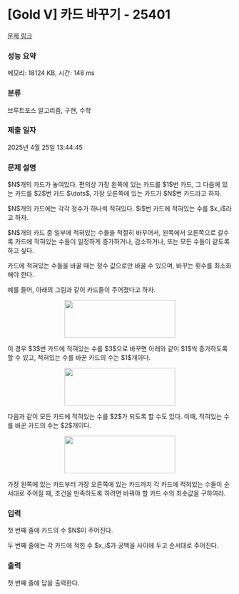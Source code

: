 # [Gold V] 카드 바꾸기 - 25401 

[문제 링크](https://www.acmicpc.net/problem/25401) 

### 성능 요약

메모리: 18124 KB, 시간: 148 ms

### 분류

브루트포스 알고리즘, 구현, 수학

### 제출 일자

2025년 4월 25일 13:44:45

### 문제 설명

<p>$N$개의 카드가 놓여있다. 편의상 가장 왼쪽에 있는 카드를 $1$번 카드, 그 다음에 있는 카드를 $2$번 카드 $\dots$, 가장 오른쪽에 있는 카드가 $N$번 카드라고 하자.</p>

<p>$N$개의 카드에는 각각 정수가 하나씩 적혀있다. $i$번 카드에 적혀있는 수를 $x_i$라고 하자.</p>

<p>$N$개의 카드 중 일부에 적혀있는 수들을 적절히 바꾸어서, 왼쪽에서 오른쪽으로 갈수록 카드에 적혀있는 수들이 일정하게 증가하거나, 감소하거나, 또는 모든 수들이 같도록 하고 싶다.</p>

<p>카드에 적혀있는 수들을 바꿀 때는 정수 값으로만 바꿀 수 있으며, 바꾸는 횟수를 최소화해야 한다.</p>

<p>예를 들어, 아래의 그림과 같이 카드들이 주어졌다고 하자.</p>

<p style="text-align: center;"><img alt="" src="https://upload.acmicpc.net/8d506a7b-640a-4d7b-9e11-1c3b2a98cc47/-/preview/" style="width: 248px; height: 84px;"></p>

<p>이 경우 $3$번 카드에 적혀있는 수를 $3$으로 바꾸면 아래와 같이 $1$씩 증가하도록 할 수 있고, 적혀있는 수를 바꾼 카드의 수는 $1$개이다.</p>

<p style="text-align: center;"><img alt="" src="https://upload.acmicpc.net/55eb58ab-6c53-4513-8dff-dcf7d94edf8a/-/preview/" style="width: 248px; height: 84px;"></p>

<p>다음과 같이 모든 카드에 적혀있는 수를 $2$가 되도록 할 수도 있다. 이때, 적혀있는 수를 바꾼 카드의 수는 $2$개이다.</p>

<p style="text-align: center;"><img alt="" src="https://upload.acmicpc.net/cf3e8f3d-fef9-4920-9196-930d978f42e3/-/preview/" style="width: 248px; height: 84px;"></p>

<p>가장 왼쪽에 있는 카드부터 가장 오른쪽에 있는 카드까지 각 카드에 적혀있는 수들이 순서대로 주어질 때, 조건을 만족하도록 하려면 바꿔야 할 카드 수의 최솟값을 구하여라.</p>

### 입력 

 <p>첫 번째 줄에 카드의 수 $N$이 주어진다.</p>

<p>두 번째 줄에는 각 카드에 적힌 수 $x_i$가 공백을 사이에 두고 순서대로 주어진다.</p>

### 출력 

 <p>첫 번째 줄에 답을 출력한다.</p>

